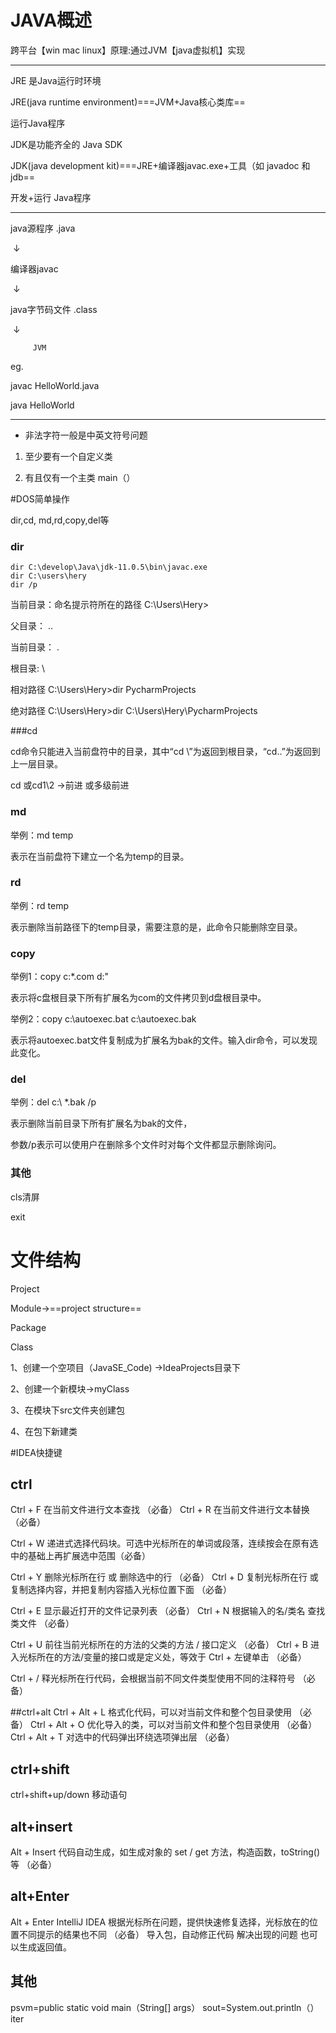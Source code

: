 # JAVA概述

跨平台【win mac linux】原理:通过JVM【java虚拟机】实现

-------------

JRE 是Java运行时环境

JRE(java runtime environment)===JVM+Java核心类库==

运行Java程序



JDK是功能齐全的 Java SDK  

JDK(java development kit)===JRE+编译器javac.exe+⼯具（如 javadoc 和 jdb==

开发+运行 Java程序

-------------------------

java源程序 .java

​			↓

编译器javac

​			↓

java字节码文件 .class

​			↓

 		 JVM

eg.

javac HelloWorld.java

java  HelloWorld

-------------------------

- 非法字符一般是中英文符号问题

1. 至少要有一个自定义类

2. 有且仅有一个主类 main（）

#DOS简单操作

dir,cd, md,rd,copy,del等

### dir

```
dir C:\develop\Java\jdk-11.0.5\bin\javac.exe
dir C:\users\hery
dir /p
```

当前目录：命名提示符所在的路径 C:\Users\Hery>

父目录：     ..

当前目录：  .

根目录:        \  

相对路径 C:\Users\Hery>dir PycharmProjects

绝对路径 C:\Users\Hery>dir C:\Users\Hery\PycharmProjects

###cd

cd命令只能进入当前盘符中的目录，其中“cd \”为返回到根目录，“cd..”为返回到上一层目录。

cd 或cd1\2 →前进 或多级前进

### md

举例：md temp

表示在当前盘符下建立一个名为temp的目录。

### rd

举例：rd temp

表示删除当前路径下的temp目录，需要注意的是，此命令只能删除空目录。

### copy

举例1：copy c:\*.com d:\"

表示将c盘根目录下所有扩展名为com的文件拷贝到d盘根目录中。

举例2：copy c:\autoexec.bat c:\autoexec.bak

表示将autoexec.bat文件复制成为扩展名为bak的文件。输入dir命令，可以发现此变化。

### del

举例：del c:\ *.bak  /p

表示删除当前目录下所有扩展名为bak的文件，

参数/p表示可以使用户在删除多个文件时对每个文件都显示删除询问。

### 其他

cls清屏

exit

# 文件结构

Project

Module→==project structure==

Package

Class

1、创建一个空项目（JavaSE_Code)  →IdeaProjects目录下

2、创建一个新模块→myClass

3、在模块下src文件夹创建包

4、在包下新建类

#IDEA快捷键

## ctrl
Ctrl + F 在当前文件进行文本查找 （必备）
Ctrl + R 在当前文件进行文本替换 （必备）

Ctrl + W 递进式选择代码块。可选中光标所在的单词或段落，连续按会在原有选中的基础上再扩展选中范围（必备）

Ctrl + Y 删除光标所在行 或 删除选中的行 （必备）
Ctrl + D 复制光标所在行 或 复制选择内容，并把复制内容插入光标位置下面 （必备）

Ctrl + E 显示最近打开的文件记录列表 （必备）
Ctrl + N 根据输入的名/类名 查找类文件 （必备）

Ctrl + U 前往当前光标所在的方法的父类的方法 / 接口定义 （必备）
Ctrl + B 进入光标所在的方法/变量的接口或是定义处，等效于 Ctrl + 左键单击 （必备）

Ctrl + / 释光标所在行代码，会根据当前不同文件类型使用不同的注释符号 （必备）

##ctrl+alt
Ctrl + Alt + L 格式化代码，可以对当前文件和整个包目录使用 （必备）
Ctrl + Alt + O 优化导入的类，可以对当前文件和整个包目录使用 （必备）
Ctrl + Alt + T 对选中的代码弹出环绕选项弹出层 （必备）

## ctrl+shift

ctrl+shift+up/down 移动语句

## alt+insert

Alt + Insert 代码自动生成，如生成对象的 set / get 方法，构造函数，toString() 等 （必备）

## alt+Enter

Alt + Enter IntelliJ IDEA 根据光标所在问题，提供快速修复选择，光标放在的位置不同提示的结果也不同 （必备）
导入包，自动修正代码 解决出现的问题 也可以生成返回值。

## 其他

psvm=public static void main（String[] args）
sout=System.out.println（）
iter